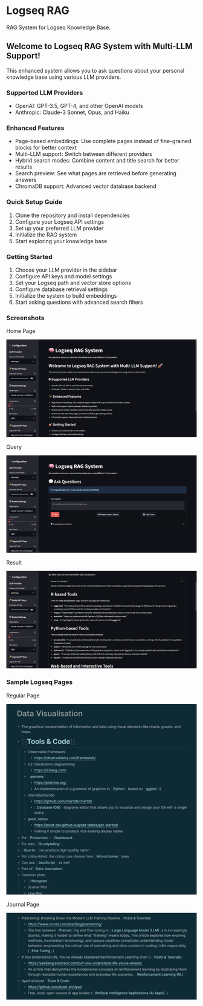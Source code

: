 # Logseq RAG

RAG System for Logseq Knowledge Base.

## Welcome to Logseq RAG System with Multi-LLM Support!
        
This enhanced system allows you to ask questions about your personal knowledge base using various LLM providers.

### Supported LLM Providers
- OpenAI: GPT-3.5, GPT-4, and other OpenAI models
- Anthropic: Claude-3 Sonnet, Opus, and Haiku

### Enhanced Features
- Page-based embeddings: Use complete pages instead of fine-grained blocks for better context
- Multi-LLM support: Switch between different providers
- Hybrid search modes: Combine content and title search for better results
- Search preview: See what pages are retrieved before generating answers
- ChromaDB support: Advanced vector database backend

### Quick Setup Guide
1. Clone the repository and install dependencies
2. Configure your Logseq API settings
3. Set up your preferred LLM provider
4. Initialize the RAG system
5. Start exploring your knowledge base

### Getting Started
1. Choose your LLM provider in the sidebar
2. Configure API keys and model settings
3. Set your Logseq path and vector store options
4. Configure database retrieval settings
5. Initialize the system to build embeddings
6. Start asking questions with advanced search filters

### Screenshots

Home Page

![Home Page](pic/Homepage.png)

Query

![Query](pic/Query.png)

Result

![Result](pic/Result.png)

### Sample Logseq Pages

Regular Page

![Regular Page](pic/RegularPage.png)

Journal Page

![Journal Page](pic/JournalPage.png)
